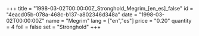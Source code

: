 +++
title = "1998-03-02T00:00:00Z_Stronghold_Megrim_[en_es]_false"
id = "4eacd05b-078a-468c-b137-a802346d348a"
date = "1998-03-02T00:00:00Z"
name = "Megrim"
lang = ["en","es"]
price = "0.20"
quantity = 4
foil = false
set = "Stronghold"
+++
